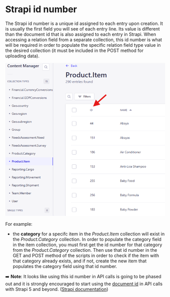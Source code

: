 # Strapi id number 

The Strapi id number is a unique id assigned to each entry upon creation. It is usually the first field you will see of each entry line. Its value is different than the document id that is also assigned to each entry in Strapi. When accessing a relation field from a separate collection, this id number is what will be required in order to populate the specific relation field type value in the desired collection (it must be included in the POST method for uploading data).

![Image noting the id number in a Strapi collection](../images/strapi_id-number.png)

For example:
* the **category** for a specifc item in the _Product.Item_ collection will exist in the _Product.Category_ collection.
In order to populate the category field in the item collection, you must first get the id number for that category from the _Product.Category_ collection.
Then use that id number in the GET and POST method of the scripts in order to check if the item with that category already exists, and if not, create the new item that populates the category field using that id number.

➡️ **Note**: It looks like using this id number in API calls is going to be phased out and it is strongly encouraged to start using the [document id](./ids.md) in API calls with Strapi 5 and beyond. ([Strapi documentation](https://docs.strapi.io/cms/migration/v4-to-v5/breaking-changes/use-document-id))